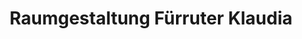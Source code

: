 ---
title: "Raumgestaltung Fürruter Klaudia"
url: /laengenfeld/raumgestaltung-fuerruter-klaudia/
shop: Raumausstattung
---